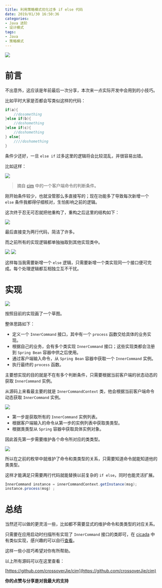 ```yaml
---
title: 利用策略模式优化过多 if else 代码
date: 2019/01/30 16:50:36 
categories: 
- Java 进阶
- 设计模式
tags: 
- Java
- 策略模式
---
```


![](https://ws1.sinaimg.cn/large/006tNc79gy1fzon6u7cf7j31cn0u0n82.jpg)

# 前言

不出意外，这应该是年前最后一次分享，本次来一点实际开发中会用到的小技巧。

<!--more-->

比如平时大家是否都会写类似这样的代码：

```java
if(a){
	//dosomething
}else if(b){
	//doshomething
}else if(c){
	//doshomething
} else{
	////doshomething
}
```

条件少还好，一旦 `else if` 过多这里的逻辑将会比较混乱，并很容易出错。

比如这样：

![](https://ws3.sinaimg.cn/large/006tNc79gy1fzomzhmdt4j31dt0u0akg.jpg)

> 摘自 [cim](https://github.com/crossoverJie/cim) 中的一个客户端命令的判断条件。


刚开始条件较少，也就没管那么多直接写的；现在功能多了导致每次新增一个 `else` 条件我都得仔细核对，生怕影响之前的逻辑。

这次终于忍无可忍就把他重构了，重构之后这里的结构如下：

![](https://ws1.sinaimg.cn/large/006tNc79gy1fzonach7qrj31e60fkq5a.jpg)

最后直接变为两行代码，简洁了许多。

而之前所有的实现逻辑都单独抽取到其他实现类中。

![](https://ws3.sinaimg.cn/large/006tNc79gy1fzonc9y7voj30ds09o0u0.jpg)
![](https://ws2.sinaimg.cn/large/006tNc79gy1fzond3y6ruj31e80e0gov.jpg)

这样每当我需要新增一个 `else` 逻辑，只需要新增一个类实现同一个接口便可完成。每个处理逻辑都互相独立互不干扰。


# 实现

![](https://ws3.sinaimg.cn/large/006tNc79gy1fzoojq332xj315g0k4gq8.jpg)

按照目前的实现画了一个草图。

整体思路如下：
- 定义一个 `InnerCommand` 接口，其中有一个 `process` 函数交给具体的业务实现。
- 根据自己的业务，会有多个类实现 `InnerCommand` 接口；这些实现类都会注册到 `Spring Bean` 容器中供之后使用。
- 通过客户端输入命令，从 `Spring Bean` 容器中获取一个 `InnerCommand` 实例。
- 执行最终的 `process` 函数。


主要想实现的目的就是不在有多个判断条件，只需要根据当前客户端的状态动态的获取 `InnerCommand` 实例。

从源码上来看最主要的就是 `InnerCommandContext` 类，他会根据当前客户端命令动态获取 `InnerCommand` 实例。

![](https://ws2.sinaimg.cn/large/006tNc79gy1fzoowixr31j31do0modli.jpg)

- 第一步是获取所有的 `InnerCommand` 实例列表。
- 根据客户端输入的命令从第一步的实例列表中获取类类型。
- 根据类类型从 `Spring` 容器中获取具体实例对象。


因此首先第一步需要维护各个命令所对应的类类型。

![](https://ws4.sinaimg.cn/large/006tNc79gy1fzoozp44ofj310q0aowhy.jpg)

所以在之前的枚举中就维护了命令和类类型的关系，只需要知道命令就能知道他的类类型。


这样才能满足只需要两行代码就能替换以前复杂的 `if else`，同时也能灵活扩展。

```java
InnerCommand instance = innerCommandContext.getInstance(msg);
instance.process(msg) ;
```

# 总结

当然还可以做的更灵活一些，比如都不需要显式的维护命令和类类型的对应关系。

只需要在应用启动时扫描所有实现了 `InnerCommand` 接口的类即可，在 [cicada](https://github.com/TogetherOS/cicada) 中有类似实现，感兴趣的可以自行[查看](https://github.com/TogetherOS/cicada)。

这样一些小技巧希望对你有所帮助。


以上所有源码可以在这里查看：

[https://github.com/crossoverJie/cim](https://github.com/crossoverJie/cim)


**你的点赞与分享是对我最大的支持**
